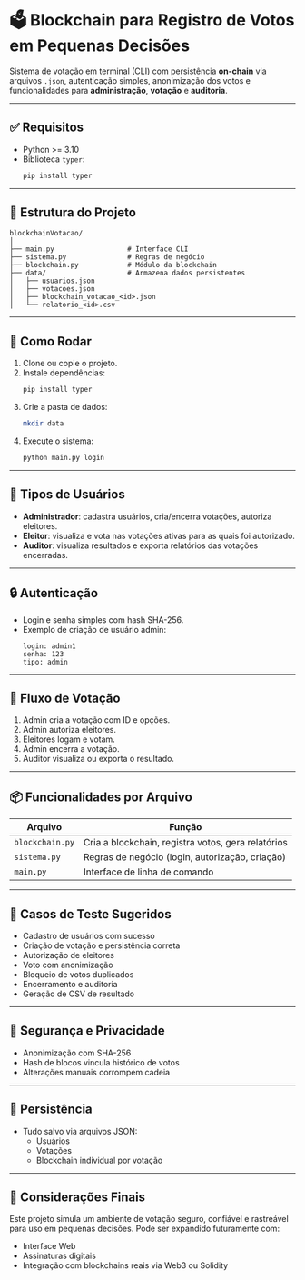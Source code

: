 
# 🗳️ Blockchain para Registro de Votos em Pequenas Decisões

Sistema de votação em terminal (CLI) com persistência **on-chain** via arquivos `.json`, autenticação simples, anonimização dos votos e funcionalidades para **administração**, **votação** e **auditoria**.

---

## ✅ Requisitos

- Python >= 3.10
- Biblioteca `typer`:
  ```bash
  pip install typer
  ```

---

## 📁 Estrutura do Projeto

```
blockchainVotacao/
│
├── main.py                  # Interface CLI
├── sistema.py               # Regras de negócio
├── blockchain.py            # Módulo da blockchain
├── data/                    # Armazena dados persistentes
│   ├── usuarios.json
│   ├── votacoes.json
│   ├── blockchain_votacao_<id>.json
│   └── relatorio_<id>.csv
```

---

## 🚀 Como Rodar

1. Clone ou copie o projeto.
2. Instale dependências:
   ```bash
   pip install typer
   ```
3. Crie a pasta de dados:
   ```bash
   mkdir data
   ```
4. Execute o sistema:
   ```bash
   python main.py login
   ```

---

## 👥 Tipos de Usuários

- **Administrador**: cadastra usuários, cria/encerra votações, autoriza eleitores.
- **Eleitor**: visualiza e vota nas votações ativas para as quais foi autorizado.
- **Auditor**: visualiza resultados e exporta relatórios das votações encerradas.

---

## 🔒 Autenticação

- Login e senha simples com hash SHA-256.
- Exemplo de criação de usuário admin:
  ```
  login: admin1
  senha: 123
  tipo: admin
  ```

---

## 🧩 Fluxo de Votação

1. Admin cria a votação com ID e opções.
2. Admin autoriza eleitores.
3. Eleitores logam e votam.
4. Admin encerra a votação.
5. Auditor visualiza ou exporta o resultado.

---

## 📦 Funcionalidades por Arquivo

| Arquivo         | Função                                              |
|-----------------|-----------------------------------------------------|
| `blockchain.py` | Cria a blockchain, registra votos, gera relatórios |
| `sistema.py`    | Regras de negócio (login, autorização, criação)    |
| `main.py`       | Interface de linha de comando                      |

---

## 📄 Casos de Teste Sugeridos

- Cadastro de usuários com sucesso
- Criação de votação e persistência correta
- Autorização de eleitores
- Voto com anonimização
- Bloqueio de votos duplicados
- Encerramento e auditoria
- Geração de CSV de resultado

---

## 🔐 Segurança e Privacidade

- Anonimização com SHA-256
- Hash de blocos vincula histórico de votos
- Alterações manuais corrompem cadeia

---

## 💾 Persistência

- Tudo salvo via arquivos JSON:
  - Usuários
  - Votações
  - Blockchain individual por votação

---

## 📌 Considerações Finais

Este projeto simula um ambiente de votação seguro, confiável e rastreável para uso em pequenas decisões. Pode ser expandido futuramente com:

- Interface Web
- Assinaturas digitais
- Integração com blockchains reais via Web3 ou Solidity
